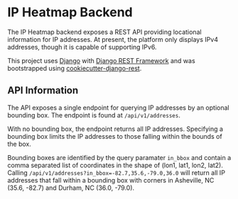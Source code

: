 # IP Heatmap Backend
The IP Heatmap backend exposes a REST API providing locational information for
IP addresses. At present, the platform only displays IPv4 addresses, though it is
capable of supporting IPv6.

This project uses [Django](https://www.djangoproject.com/) with
[Django REST Framework](https://www.django-rest-framework.org) and was bootstrapped
using [cookiecutter-django-rest](https://github.com/agconti/cookiecutter-django-rest).

## API Information
The API exposes a single endpoint for querying IP addresses by an optional bounding
box. The endpoint is found at `/api/v1/addresses`.

With no bounding box, the endpoint returns all IP addresses. Specifying a bounding
box limits the IP addresses to those falling within the bounds of the box.

Bounding boxes are identified by the query paramater `in_bbox` and contain a comma
separated list of coordinates in the shape of (lon1, lat1, lon2, lat2).
Calling `/api/v1/addresses?in_bbox=-82.7,35.6,-79.0,36.0` will return all IP
addresses that fall within a bounding box with corners in Asheville, NC (35.6, -82.7)
and Durham, NC (36.0, -79.0).
